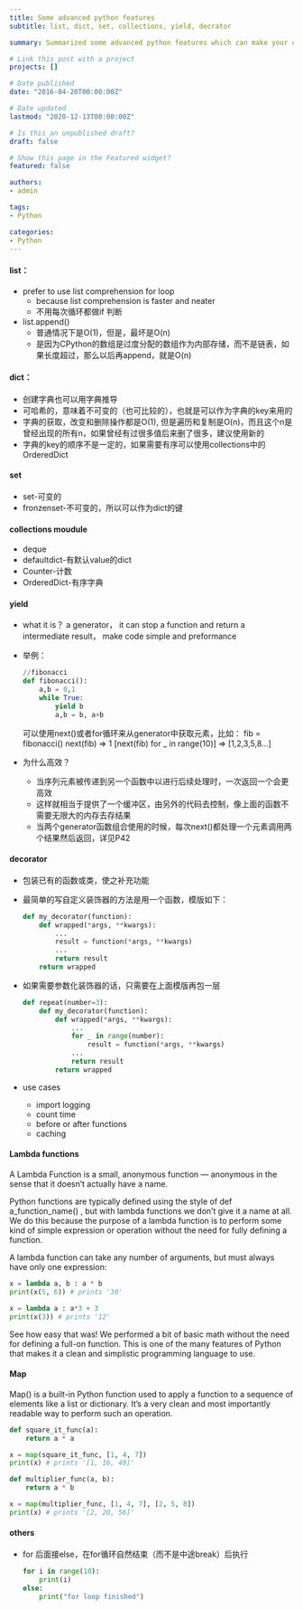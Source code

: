 ```yaml
---
title: Some advanced python features
subtitle: list, dict, set, collections, yield, decrator

summary: Summarized some advanced python features which can make your code more efficient and pythonic

# Link this post with a project
projects: []

# Date published
date: "2016-04-20T00:00:00Z"

# Date updated
lastmod: "2020-12-13T00:00:00Z"

# Is this an unpublished draft?
draft: false

# Show this page in the Featured widget?
featured: false

authors:
- admin

tags:
- Python

categories:
- Python
---
```


#### list：
- prefer to use list comprehension for loop
    + because list comprehension is faster and neater
    + 不用每次循环都做if 判断
- list.append() 
    + 普通情况下是O(1)，但是，最坏是O(n)
    + 是因为CPython的数组是过度分配的数组作为内部存储，而不是链表，如果长度超过，那么以后再append，就是O(n)

#### dict：
- 创建字典也可以用字典推导
- 可哈希的，意味着不可变的（也可比较的），也就是可以作为字典的key来用的
- 字典的获取，改变和删除操作都是O(1), 但是遍历和复制是O(n)，而且这个n是曾经出现的所有n，如果曾经有过很多值后来删了很多，建议使用新的
- 字典的key的顺序不是一定的，如果需要有序可以使用collections中的OrderedDict

#### set
- set-可变的
- fronzenset-不可变的，所以可以作为dict的键

#### collections moudule
- deque
- defaultdict-有默认value的dict
- Counter-计数
- OrderedDict-有序字典

#### yield
- what it is？
a generator， it can stop a function and return a intermediate result， make code simple and preformance
- 举例：
    ```python
    //fibonacci
    def fibonacci():
        a,b = 0,1
        while True:
            yield b
            a,b = b, a+b
    ```

    可以使用next()或者for循环来从generator中获取元素，比如：
    fib = fibonacci()
    next(fib) => 1
    [next(fib) for _ in range(10)] => [1,2,3,5,8...]
- 为什么高效？
    + 当序列元素被传递到另一个函数中以进行后续处理时，一次返回一个会更高效
    + 这样就相当于提供了一个缓冲区，由另外的代码去控制，像上面的函数不需要无限大的内存去存结果
    + 当两个generator函数组合使用的时候，每次next()都处理一个元素调用两个结果然后返回，详见P42

#### decorator
- 包装已有的函数或类，使之补充功能
- 最简单的写自定义装饰器的方法是用一个函数，模版如下：
	
    ```python
    def my_decorator(function):
        def wrapped(*args, **kwargs):
            ...
            result = function(*args, **kwargs)
            ...
            return result
        return wrapped
    ```

- 如果需要参数化装饰器的话，只需要在上面模版再包一层
    ```python
    def repeat(number=3):
        def my_decorator(function):
            def wrapped(*args, **kwargs):
                ...
                for _ in range(number):
                    result = function(*args, **kwargs)
                ...
                return result
            return wrapped
    ```
- use cases
    + import logging
    + count time
    + before or after functions
    + caching


#### Lambda functions
<p>A Lambda Function is a small, anonymous function — anonymous in the sense that it doesn’t actually have a name.</p>
<p>Python functions are typically defined using the style of def a_function_name() , but with lambda functions we don’t give it a name at all. We do this because the purpose of a lambda function is to perform some kind of simple expression or operation without the need for fully defining a function.</p>
A lambda function can take any number of arguments, but must always have only one expression:
    
```python
x = lambda a, b : a * b
print(x(5, 6)) # prints '30'

x = lambda a : a*3 + 3
print(x(3)) # prints '12'
```

<p>See how easy that was! We performed a bit of basic math without the need for defining a full-on function. This is one of the many features of Python that makes it a clean and simplistic programming language to use.</p>

#### Map

<p>Map() is a built-in Python function used to apply a function to a sequence of elements like a list or dictionary. It’s a very clean and most importantly readable way to perform such an operation.</p>

```python
def square_it_func(a):
    return a * a

x = map(square_it_func, [1, 4, 7])
print(x) # prints '[1, 16, 49]'

def multiplier_func(a, b):
    return a * b

x = map(multiplier_func, [1, 4, 7], [2, 5, 8])
print(x) # prints '[2, 20, 56]'
```

#### others
- for 后面接else，在for循环自然结束（而不是中途break）后执行
    ```python
    for i in range(10):
        print(i)
    else:
        print("for loop finished")
    ```

